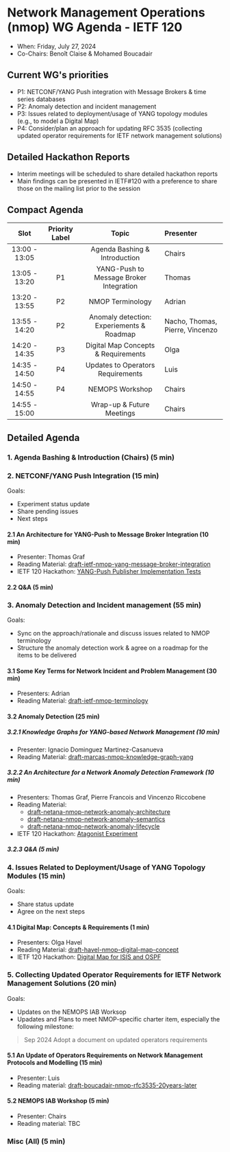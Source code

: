 # Network Management Operations (nmop) WG Agenda - IETF 120

* When: Friday, July 27, 2024
* Co-Chairs: Benoît Claise & Mohamed Boucadair

## Current WG's priorities

* P1: NETCONF/YANG Push integration with Message Brokers & time series databases
* P2: Anomaly detection and incident management
* P3: Issues related to deployment/usage of YANG topology modules (e.g., to model a Digital Map)
* P4: Consider/plan an approach for updating RFC 3535 (collecting updated operator requirements for IETF network management solutions)

## Detailed Hackathon Reports

* Interim meetings will be scheduled to share detailed hackathon reports
* Main findings can be presented in IETF#120 with a preference to share those on the mailing list prior to the session

## Compact Agenda

| Slot          | Priority Label |Topic              | Presenter      |
|:-------------:|:--------:|:----------------:|:----------------|
| 13:00 - 13:05 || Agenda Bashing & Introduction| Chairs    |
| 13:05 - 13:20 |P1| YANG-Push to Message Broker Integration | Thomas    |
| 13:20 - 13:55 |P2| NMOP Terminology | Adrian    |
| 13:55 - 14:20 |P2| Anomaly detection: Experiements & Roadmap | Nacho, Thomas, Pierre, Vincenzo |
| 14:20 - 14:35 |P3| Digital Map Concepts & Requirements | Olga    |
| 14:35 - 14:50 |P4| Updates to Operators Requirements | Luis    |
| 14:50 - 14:55 |P4| NEMOPS Workshop  | Chairs    |
| 14:55 - 15:00 || Wrap-up & Future Meetings |  Chairs |

## Detailed Agenda

### 1. Agenda Bashing & Introduction (Chairs) (5 min)
   
### 2. NETCONF/YANG Push Integration (15 min)

Goals: 
* Experiment status update
* Share pending issues
* Next steps

#### 2.1 An Architecture for YANG-Push to Message Broker Integration (10 min)

 * Presenter: Thomas Graf
 * Reading Material: [draft-ietf-nmop-yang-message-broker-integration](https://datatracker.ietf.org/doc/draft-ietf-nmop-yang-message-broker-integration/)
 * IETF 120 Hackathon: [YANG-Push Publisher Implementation Tests](https://github.com/network-analytics/ietf-network-analytics-document-status/tree/main/120/Hackathon)

#### 2.2 Q&A (5 min)

### 3. Anomaly Detection and Incident management (55 min)

Goals: 
* Sync on the approach/rationale and discuss issues related to NMOP terminology
* Structure the anomaly detection work & agree on a roadmap for the items to be delivered

#### 3.1 Some Key Terms for Network Incident and Problem Management (30 min)

 * Presenters: Adrian
 * Reading Material: [draft-ietf-nmop-terminology](https://datatracker.ietf.org/doc/draft-ietf-nmop-terminology/)

#### 3.2 Anomaly Detection (25 min)

##### 3.2.1 Knowledge Graphs for YANG-based Network Management (10 min)

 * Presenter: Ignacio Dominguez Martinez-Casanueva
 * Reading Material: [draft-marcas-nmop-knowledge-graph-yang](https://datatracker.ietf.org/doc/draft-marcas-nmop-knowledge-graph-yang/)

##### 3.2.2 An Architecture for a Network Anomaly Detection Framework (10 min)

 * Presenters: Thomas Graf, Pierre Francois and Vincenzo Riccobene
 * Reading Material:
    + [draft-netana-nmop-network-anomaly-architecture](https://datatracker.ietf.org/doc/draft-netana-nmop-network-anomaly-architecture/)
    + [draft-netana-nmop-network-anomaly-semantics](https://datatracker.ietf.org/doc/draft-netana-nmop-network-anomaly-semantics/)
    + [draft-netana-nmop-network-anomaly-lifecycle](https://datatracker.ietf.org/doc/draft-netana-nmop-network-anomaly-lifecycle/)
 * IETF 120 Hackathon: [Atagonist Experiment](https://github.com/vriccobene/antagonist)

##### 3.2.3 Q&A (5 min)

### 4. Issues Related to Deployment/Usage of YANG Topology Modules (15 min)

Goals: 
* Share status update
* Agree on the next steps

#### 4.1 Digital Map: Concepts & Requirements (1 min)

 * Presenters: Olga Havel
 * Reading Material: [draft-havel-nmop-digital-map-concept](https://datatracker.ietf.org/doc/draft-havel-nmop-digital-map-concept/)
 * IETF 120 Hackathon: [Digital Map for ISIS and OSPF](https://wiki.ietf.org/en/meeting/120/hackathon#digital-map-for-isis-and-ospf)

### 5. Collecting Updated Operator Requirements for IETF Network Management Solutions (20 min)

Goals: 

* Updates on the NEMOPS IAB Worksop
* Upadates and Plans to meet NMOP-specific charter item, especially the following milestone:

>Sep 2024	Adopt a document on updated operators requirements

#### 5.1 An Update of Operators Requirements on Network Management Protocols and Modelling (15 min)

   - Presenter: Luis
   - Reading material: [draft-boucadair-nmop-rfc3535-20years-later](https://datatracker.ietf.org/doc/draft-boucadair-nmop-rfc3535-20years-later/)

#### 5.2 NEMOPS IAB Workshop (5 min)

   - Presenter: Chairs
   - Reading material: TBC
    
### Misc (All) (5 min)
